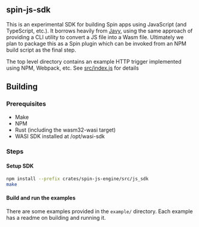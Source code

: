## spin-js-sdk

This is an experimental SDK for building Spin apps using JavaScript (and TypeScript, etc.).  It borrows heavily from [Javy](https://github.com/Shopify/javy), using the same approach of providing a CLI utility to convert a JS file into a Wasm file.  Ultimately we plan to package this as a Spin plugin which can be invoked from an NPM build script as the final step.

The top level directory contains an example HTTP trigger implemented using NPM, Webpack, etc.  See [src/index.js](src/index.js) for details

## Building

### Prerequisites

- Make
- NPM
- Rust (including the wasm32-wasi target)
- WASI SDK installed at /opt/wasi-sdk

### Steps

#### Setup SDK
```bash
npm install --prefix crates/spin-js-engine/src/js_sdk 
make
```

#### Build and run the examples

There are some examples provided in the `example/` directory. Each example has a readme on building and running it. 
